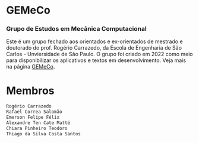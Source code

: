 # GEMeCo
### Grupo de Estudos em Mecânica Computacional

Este é um grupo fechado aos orientados e ex-orientados de mestrado e doutorado do prof. Rogério Carrazedo, da Escola de Engenharia de São Carlos - Unviersidade de São Paulo. O grupo foi criado em 2022 como meio para disponibilizar os aplicativos e textos em desenvolvimento. Veja mais na página [GEMeCo](https://sites.google.com/sc.usp.br/rogerio-carrazedo).

Membros
=======
```bash
Rogério Carrazedo
Rafael Correa Salomão
Emerson Felipe Félix
Alexandre Ten Cate Matté
Chiara Pinheiro Teodoro
Thiago da Silva Costa Santos
```
